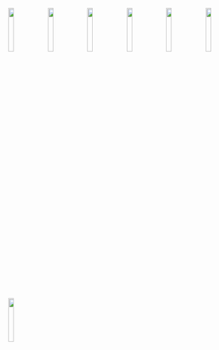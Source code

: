 <p align="left" width="100%">
    <img width="15%" src= "https://firebasestorage.googleapis.com/v0/b/ebuy-1494c.appspot.com/o/Screenshot_20220831_092606_com.example.weather.jpg?alt=media&token=f4a5acca-d7a0-4c23-b6fa-eeb5058191ac">
    <img width="15%" src= "https://firebasestorage.googleapis.com/v0/b/ebuy-1494c.appspot.com/o/Screenshot_20220831_092807_com.example.weather.jpg?alt=media&token=1b2af142-35be-4547-b579-039f9fcad9a4">
    <img width="15%" src= "https://firebasestorage.googleapis.com/v0/b/ebuy-1494c.appspot.com/o/Screenshot_20220831_092824_com.example.weather.jpg?alt=media&token=3aaaeb9b-2fa6-42b8-b7f0-fd1f2ae644ac">
    <img width="15%" src= "https://firebasestorage.googleapis.com/v0/b/ebuy-1494c.appspot.com/o/Screenshot_20220831_092811_com.example.weather.jpg?alt=media&token=58e678a2-7568-48bc-b0dd-892bf6f05a46">
    <img width="15%" src= "https://firebasestorage.googleapis.com/v0/b/ebuy-1494c.appspot.com/o/Screenshot_20220831_212618_com.example.weather.jpg?alt=media&token=626ded01-f094-4566-b860-87e5676339ea">
    <img width="15%" src= "https://firebasestorage.googleapis.com/v0/b/ebuy-1494c.appspot.com/o/Screenshot_20220831_212655_com.example.weather.jpg?alt=media&token=47e4c99b-bef4-45d6-905d-e8faec18a812">
    <img width="15%" src= "https://firebasestorage.googleapis.com/v0/b/ebuy-1494c.appspot.com/o/Screenshot_20220831_212704_com.example.weather.jpg?alt=media&token=88d914b1-5b3f-4392-ae48-c83fd596a71c">
</p>
